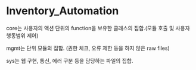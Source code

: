 # Inventory_Automation

core는 사용자의 액션 단위의 function을 보유한 클래스의 집합.(모듈 호출 및 사용자 행동범위 제어)

mgmt는 단위 모듈의 집합. (권한 체크, 오류 제한 등을 하지 않은 raw files)

sys는 웹 구현, 통신, 에러 구분 등을 담당하는 파일의 집합.